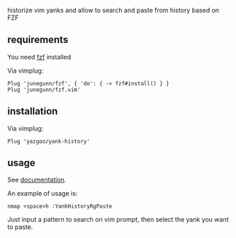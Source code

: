 historize vim yanks and allow to search and paste from history based on FZF

## requirements

You need [fzf](https://github.com/junegunn/fzf.vim) installed

Via vimplug:

```
Plug 'junegunn/fzf', { 'do': { -> fzf#install() } }
Plug 'junegunn/fzf.vim'
```

## installation

Via vimplug:

```
Plug 'yazgoo/yank-history'
```

## usage

See [documentation](doc/yank-history.txt).

An example of usage is:

```
nmap <space>h :YankHistoryRgPaste 
```

Just input a pattern to search on vim prompt, then select the yank you want to paste.
